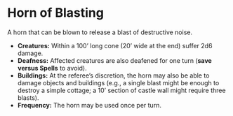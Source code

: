 # Horn of Blasting

A horn that can be blown to release a blast of destructive noise.

- **Creatures:** Within a 100’ long cone (20’ wide at the end) suffer 2d6 damage.
- **Deafness:** Affected creatures are also deafened for one turn (**save versus Spells** to avoid).
- **Buildings:** At the referee’s discretion, the horn may also be able to damage objects and buildings (e.g., a single blast might be enough to destroy a simple cottage; a 10’ section of castle wall might require three blasts).
- **Frequency:** The horn may be used once per turn.